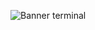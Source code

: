 ![Banner terminal](Terminal.png "About me")

<!---
JosueCarrasco/JosueCarrasco is a ✨ special ✨ repository because its `README.md` (this file) appears on your GitHub profile.
You can click the Preview link to take a look at your changes.
--->

